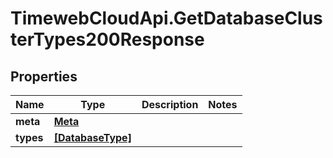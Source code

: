 # TimewebCloudApi.GetDatabaseClusterTypes200Response

## Properties

Name | Type | Description | Notes
------------ | ------------- | ------------- | -------------
**meta** | [**Meta**](Meta.md) |  | 
**types** | [**[DatabaseType]**](DatabaseType.md) |  | 


